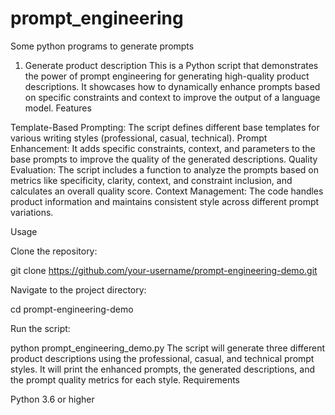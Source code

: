 # prompt_engineering
Some python programs to generate prompts

1. Generate product description
 This is a Python script that demonstrates the power of prompt engineering for generating high-quality product descriptions. It showcases how to dynamically enhance prompts based on specific constraints and context to improve the output of a language model.
Features

Template-Based Prompting: The script defines different base templates for various writing styles (professional, casual, technical).
Prompt Enhancement: It adds specific constraints, context, and parameters to the base prompts to improve the quality of the generated descriptions.
Quality Evaluation: The script includes a function to analyze the prompts based on metrics like specificity, clarity, context, and constraint inclusion, and calculates an overall quality score.
Context Management: The code handles product information and maintains consistent style across different prompt variations.

Usage

Clone the repository:

git clone https://github.com/your-username/prompt-engineering-demo.git

Navigate to the project directory:

cd prompt-engineering-demo

Run the script:

python prompt_engineering_demo.py
The script will generate three different product descriptions using the professional, casual, and technical prompt styles. It will print the enhanced prompts, the generated descriptions, and the prompt quality metrics for each style.
Requirements

Python 3.6 or higher
